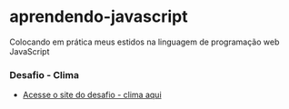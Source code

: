# aprendendo-javascript
 Colocando em prática meus estidos na linguagem de programação web JavaScript

### Desafio - Clima
- <a href="https://deveverllon.github.io/aprendendo-javascript/desafios%20em%20JS/desafio%20-%20clima/">Acesse o site do desafio - clima aqui</a>
